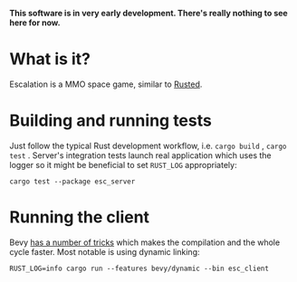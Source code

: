 **This software is in very early development. There's really nothing to see here
for now.**

# What is it?

Escalation is a MMO space game, similar to
[Rusted](https://github.com/podusowski/rusted).

# Building and running tests

Just follow the typical Rust development workflow, i.e. `cargo build` , 
`cargo test` . Server's integration tests launch real application which uses
the logger so it might be beneficial to set `RUST_LOG` appropriately:

    cargo test --package esc_server

# Running the client

Bevy [has a number of tricks][bevy-fast-compile] which makes the compilation
and the whole cycle faster. Most notable is using dynamic linking:

    RUST_LOG=info cargo run --features bevy/dynamic --bin esc_client

[bevy-fast-compile]: https://bevyengine.org/learn/book/getting-started/setup/#enable-fast-compiles-optional
